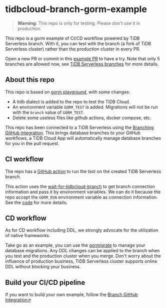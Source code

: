 # tidbcloud-branch-gorm-example

> **Warning:** This repo is only for testing. Please don't use it in production.

This repo is a gorm example of CI/CD workflow powered by TiDB Serverless branch. With it, you can test with the branch (a fork of TiDB Serverless cluster) rather than the production cluster in every PR.

Open a new PR or commit in this [example PR](https://github.com/shiyuhang0/tidbcloud-branch-gorm-example/pull/4) to have a try. Note that only 5 branches are allowed now, see [TiDB Serverless branches](https://docs.pingcap.com/tidbcloud/branch-overview) for more details.

## About this repo

This repo is based on [gorm playground](https://github.com/go-gorm/playground), with some changes:
- A tidb dialect is added to the repo to test the TiDB Cloud.
- An environment variable `GORM_TEST` is added. Migrations will not be run with the `branch` value of `GORM_TEST`.
- Delete some useless files like github actions, docker compose, etc.

This repo has been connected to a TiDB Serverless using the [Branching GitHub integration](https://docs.pingcap.com/tidbcloud/branch-github-integration). This brings database branches to your GitHub workflows, a TiDB Cloud App will automatically manage database branches for you in the pull request.

## CI workflow

The repo has a [GitHub action](./.github/workflows/tests.yml) to run the test on the created TiDB Serverless branch.

This action uses the [wait-for-tidbcloud-branch](https://github.com/tidbcloud/wait-for-tidbcloud-branch) to get branch connection information and pass it by environment variables. We can do it because the repo accept the `GORM_DSN` environment variable as connection information. See the [code](https://github.com/shiyuhang0/tidbcloud-branch-gorm-example/blob/9639f553418456fd1ebb1d933923fba131c98b6b/db.go#L52) for more details.

## CD workflow

As for CD workflow including DDL, we strongly advocate for the utilization of native frameworks.

Take go as an example, you can use the [gormigrate](https://github.com/go-gormigrate/gormigrate) to manage your database migrations. Any DDL changes can be applied to the branch when you test and the production cluster when you merge. Don't worry about the influence of production business, TiDB Serverless cluster supports online DDL without blocking your business.

## Build your CI/CD pipeline

If you want to build your own example, follow the [Branch GitHub Integration↗︎](https://docs.pingcap.com/tidbcloud/branch-github-integration)
